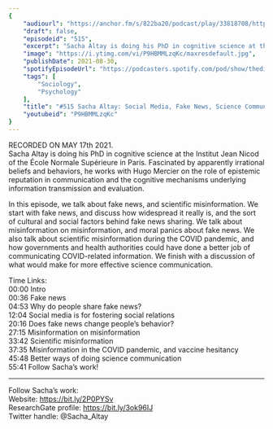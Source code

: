 ```yaml
---
{
	"audiourl": "https://anchor.fm/s/822ba20/podcast/play/33818708/https%3A%2F%2Fd3ctxlq1ktw2nl.cloudfront.net%2Fstaging%2F2021-4-19%2Fbcd415b3-d467-2723-8fe6-8b6988eb464a.m4a",
	"draft": false,
	"episodeid": "515",
	"excerpt": "Sacha Altay is doing his PhD in cognitive science at the Institut Jean Nicod of the École Normale Supérieure in Paris. Fascinated by apparently irrational beliefs and behaviors, he works with Hugo Mercier on the role of epistemic reputation in communication and the cognitive mechanisms underlying information transmission and evaluation.",
	"image": "https://i.ytimg.com/vi/P9HBMMLzqKc/maxresdefault.jpg",
	"publishDate": 2021-08-30,
	"spotifyEpisodeUrl": "https://podcasters.spotify.com/pod/show/thedissenter/episodes/515-Sacha-Altay-Social-Media--Fake-News--Science-Communication--and-the-COVID-19-Pandemic-e116ikk",
	"tags": [
		"Sociology",
		"Psychology"
	],
	"title": "#515 Sacha Altay: Social Media, Fake News, Science Communication, and the COVID-19 Pandemic",
	"youtubeid": "P9HBMMLzqKc"
}
---
```

RECORDED ON MAY 17th 2021.  
Sacha Altay is doing his PhD in cognitive science at the Institut Jean Nicod of the École Normale Supérieure in Paris. Fascinated by apparently irrational beliefs and behaviors, he works with Hugo Mercier on the role of epistemic reputation in communication and the cognitive mechanisms underlying information transmission and evaluation.

In this episode, we talk about fake news, and scientific misinformation. We start with fake news, and discuss how widespread it really is, and the sort of cultural and social factors behind fake news sharing. We talk about misinformation on misinformation, and moral panics about fake news. We also talk about scientific misinformation during the COVID pandemic, and how governments and health authorities could have done a better job of communicating COVID-related information. We finish with a discussion of what would make for more effective science communication.

Time Links:  
<time>00:00</time> Intro  
<time>00:36</time> Fake news  
<time>04:53</time> Why do people share fake news?  
<time>12:04</time> Social media is for fostering social relations  
<time>20:16</time> Does fake news change people’s behavior?  
<time>27:15</time> Misinformation on misinformation  
<time>33:42</time> Scientific misinformation  
<time>37:35</time> Misinformation in the COVID pandemic, and vaccine hesitancy  
<time>45:48</time> Better ways of doing science communication  
<time>55:41</time> Follow Sacha’s work!

---

Follow Sacha’s work:  
Website: https://bit.ly/2P0PYSv  
ResearchGate profile: https://bit.ly/3ok96IJ  
Twitter handle: @Sacha_Altay
